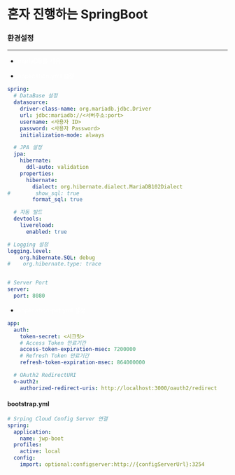# 혼자 진행하는 SpringBoot


### 환경설정

---

- <span style="color:#ffff">mariaDB를 사용</span>

- <span style="color:#ffff">application.yml 설정</span>


~~~ yml
spring:
  # DataBase 설정
  datasource:
    driver-class-name: org.mariadb.jdbc.Driver
    url: jdbc:mariadb://<서버주소:port>
    username: <사용자 ID>
    password: <사용자 Password>
    initialization-mode: always

  # JPA 설정
  jpa:
    hibernate:
      ddl-auto: validation
    properties:
      hibernate:
        dialect: org.hibernate.dialect.MariaDB102Dialect
#        show_sql: true
        format_sql: true

  # 자동 빌드
  devtools:
    livereload:
      enabled: true

# Logging 설정
logging.level:
    org.hibernate.SQL: debug
#    org.hibernate.type: trace


# Server Port
server:
  port: 8080

~~~

- <span style="color:#ffff">application-jwt.yml 설정</span>

~~~ yml
app:
  auth:
    token-secret: <시크릿>
    # Access Token 만료기간 
    access-token-expiration-msec: 7200000
    # Refresh Token 만료기간
    refresh-token-expiration-msec: 864000000

  # OAuth2 RedirectURI  
  o-auth2:
    authorized-redirect-uris: http://localhost:3000/oauth2/redirect
~~~

#### bootstrap.yml

~~~ yml
# Srping Cloud Config Server 연결
spring:
  application:
    name: jwp-boot
  profiles:
    active: local
  config:
    import: optional:configserver:http://{configServerUrl}:3254

~~~
